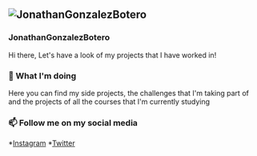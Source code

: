![JonathanGonzalezBotero](https://bannerlinkedin.s3-ap-southeast-2.amazonaws.com/Banner.png)
---
### JonathanGonzalezBotero
Hi there, Let's have a look of my projects that I have worked in!

### 🔭 What I'm doing
Here you can find my side projects, the challenges that I'm taking part of and the projects of all the courses that I'm currently studying

### 📫 Follow me on my social media
*[Instagram](https://www.instagram.com/jonathangonzalezbotero)
*[Twitter](https://twitter.com/jonathan2138)

<!--
**jonathangonzalezbotero/jonathangonzalezbotero** is a ✨ _special_ ✨ repository because its `README.md` (this file) appears on your GitHub profile.

Here are some ideas to get you started:

- 🔭 I’m currently working on ...
- 🌱 I’m currently learning ...
- 👯 I’m looking to collaborate on ...
- 🤔 I’m looking for help with ...
- 💬 Ask me about ...
- 📫 How to reach me: ...
- 😄 Pronouns: ...
- ⚡ Fun fact: ...
-->
